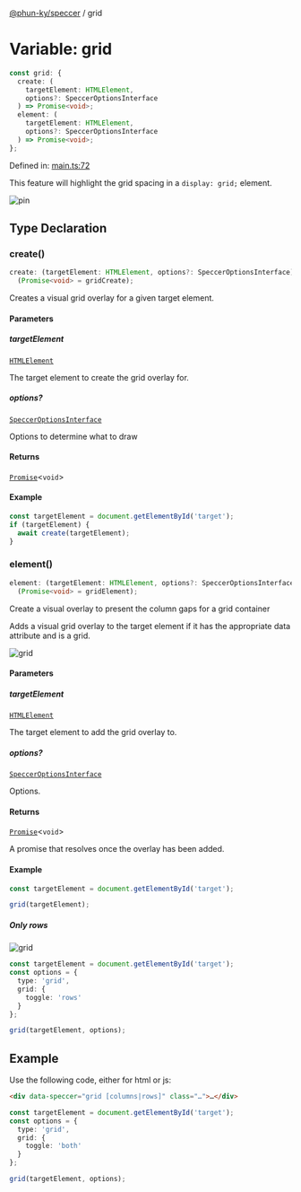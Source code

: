 [@phun-ky/speccer](../index.md) / grid

# Variable: grid

```ts
const grid: {
  create: (
    targetElement: HTMLElement,
    options?: SpeccerOptionsInterface
  ) => Promise<void>;
  element: (
    targetElement: HTMLElement,
    options?: SpeccerOptionsInterface
  ) => Promise<void>;
};
```

Defined in:
[main.ts:72](https://github.com/phun-ky/speccer/blob/main/src/main.ts#L72)

This feature will highlight the grid spacing in a `display: grid;` element.

![pin](/speccer-grid-full-light.png?raw=true)

## Type Declaration

### create()

```ts
create: (targetElement: HTMLElement, options?: SpeccerOptionsInterface) =>
  (Promise<void> = gridCreate);
```

Creates a visual grid overlay for a given target element.

#### Parameters

##### targetElement

[`HTMLElement`](https://developer.mozilla.org/docs/Web/API/HTMLElement)

The target element to create the grid overlay for.

##### options?

[`SpeccerOptionsInterface`](../interfaces/SpeccerOptionsInterface.md)

Options to determine what to draw

#### Returns

[`Promise`](https://developer.mozilla.org/docs/Web/JavaScript/Reference/Global_Objects/Promise)<`void`>

#### Example

```ts
const targetElement = document.getElementById('target');
if (targetElement) {
  await create(targetElement);
}
```

### element()

```ts
element: (targetElement: HTMLElement, options?: SpeccerOptionsInterface) =>
  (Promise<void> = gridElement);
```

Create a visual overlay to present the column gaps for a grid container

Adds a visual grid overlay to the target element if it has the appropriate data
attribute and is a grid.

![grid](/speccer-grid-full-light.png?raw=true)

#### Parameters

##### targetElement

[`HTMLElement`](https://developer.mozilla.org/docs/Web/API/HTMLElement)

The target element to add the grid overlay to.

##### options?

[`SpeccerOptionsInterface`](../interfaces/SpeccerOptionsInterface.md)

Options.

#### Returns

[`Promise`](https://developer.mozilla.org/docs/Web/JavaScript/Reference/Global_Objects/Promise)<`void`>

A promise that resolves once the overlay has been added.

#### Example

```ts
const targetElement = document.getElementById('target');

grid(targetElement);
```

##### Only rows

![grid](/speccer-grid-full-dark.png?raw=true)

```ts
const targetElement = document.getElementById('target');
const options = {
  type: 'grid',
  grid: {
    toggle: 'rows'
  }
};

grid(targetElement, options);
```

## Example

Use the following code, either for html or js:

```html
<div data-speccer="grid [columns|rows]" class="…">…</div>
```

```ts
const targetElement = document.getElementById('target');
const options = {
  type: 'grid',
  grid: {
    toggle: 'both'
  }
};

grid(targetElement, options);
```
